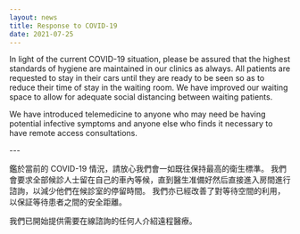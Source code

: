 ```yaml
---
layout: news
title: Response to COVID-19
date: 2021-07-25
---
```


In light of the current COVID-19 situation, please be assured that the highest standards of hygiene are maintained in our clinics as always. All patients are requested to stay in their cars until they are ready to be seen so as to reduce their time of stay in the waiting room. We have improved our waiting space to allow for adequate social distancing between waiting patients.

We have introduced telemedicine to anyone who may need be having potential infective symptoms and anyone else who finds it necessary to have remote access consultations.

\---

鑑於當前的 COVID-19 情況，請放心我們會一如既往保持最高的衛生標準。 我們會要求全部候診人士留在自己的車內等候，直到醫生准備好然后直接進入房間進行諮詢，以減少他們在候診室的停留時間。 我們亦已經改善了對等待空間的利用，以保証等待患者之間的安全距離。

我們已開始提供需要在線諮詢的任何人介紹遠程醫療。
